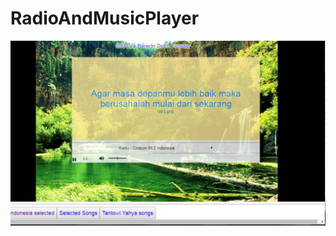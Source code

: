 # RadioAndMusicPlayer
[![Screenshot](./screenshoot/RadioAndMusicPlayer.png)](https://dirkncl.github.io/RadioAndMusicPlayer/RadioAndMusicPlayer.html)
